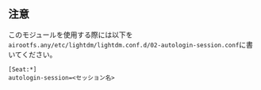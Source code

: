 ## 注意
このモジュールを使用する際には以下を`airootfs.any/etc/lightdm/lightdm.conf.d/02-autologin-session.conf`に書いてください。

```properties
[Seat:*]
autologin-session=<セッション名>
```
